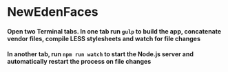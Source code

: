 # NewEdenFaces

#### Open two Terminal tabs. In one tab run ```gulp``` to build the app, concatenate vendor files, compile LESS stylesheets and watch for file changes
#### In another tab, run ```npm run watch``` to start the Node.js server and automatically restart the process on file changes
